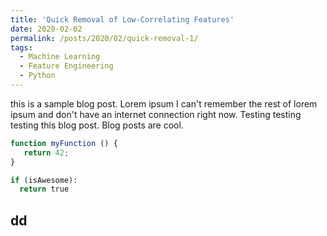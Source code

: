 ```yaml
---
title: 'Quick Removal of Low-Correlating Features'
date: 2020-02-02
permalink: /posts/2020/02/quick-removal-1/
tags:
  - Machine Learning
  - Feature Engineering
  - Python
---
```

  
  this is a sample blog post. Lorem ipsum I can't remember the rest of lorem ipsum and don't have an internet connection right now. Testing testing testing this blog post. Blog posts are cool.

```js
function myFunction () {
   return 42;
}
```

```python
if (isAwesome):
  return true
```


dd
--


